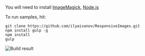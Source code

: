 You will need to install [ImageMagick](http://www.imagemagick.org/script/index.php), [Node.js](https://nodejs.org/en/)

To run samples, hit:
```
git clone https://github.com/ilyaivanov/ResponsiveImages.git
npm install gulp -g
npm install
gulp
```

![Build result](http://puu.sh/mMJD1/5e6f669b53.png)
